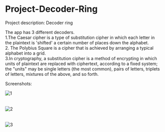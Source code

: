 
# Project-Decoder-Ring

Project description: Decoder ring

The app has 3 different decoders.
<br />
1.The Caesar cipher is a type of substitution cipher in which each letter in the
plaintext is 'shifted' a certain number of places down the alphabet.
<br /> 
2. The Polybius Square is a cipher that is achieved by arranging a typical alphabet
into a grid.
<br />
3.In cryptography, a substitution cipher is a method of encrypting in which units of
plaintext are replaced with ciphertext, according to a fixed system; the "units" may
be single letters (the most common), pairs of letters, triplets of letters, mixtures of the
above, and so forth.


Screenshots:

![1](https://user-images.githubusercontent.com/76602960/112694079-f71e3280-8e3e-11eb-911a-749bec4a2f8b.png)
<br />
<br />
<br />
![2](https://user-images.githubusercontent.com/76602960/112694101-ff766d80-8e3e-11eb-8850-bf5c04b47236.png)
<br />
<br />
<br />
![3](https://user-images.githubusercontent.com/76602960/112694102-00a79a80-8e3f-11eb-9cb5-d0e21e78da9b.png)
